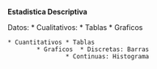 **Estadistica Descriptiva**

Datos: 	* Cualitativos: * Tablas
			* Graficos

	* Cuantitativos * Tablas
			* Graficos	* Discretas: Barras
					* Continuas: Histograma

	
